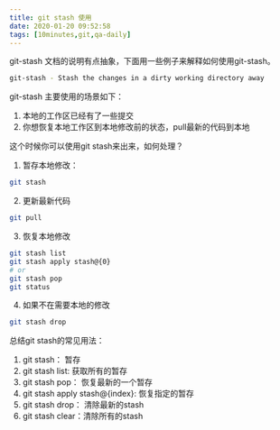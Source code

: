 ```yaml
---
title: git stash 使用
date: 2020-01-20 09:52:58
tags: [10minutes,git,qa-daily]
---
```


git-stash 文档的说明有点抽象，下面用一些例子来解释如何使用git-stash。

```sh
git-stash - Stash the changes in a dirty working directory away
```

git-stash 主要使用的场景如下：
1. 本地的工作区已经有了一些提交
2. 你想恢复本地工作区到本地修改前的状态，pull最新的代码到本地
   
这个时候你可以使用git stash来出来，如何处理？
1. 暂存本地修改：
```sh
git stash
```
2. 更新最新代码

```sh
git pull
```
3. 恢复本地修改

```sh
git stash list
git stash apply stash@{0}
# or
git stash pop 
git status
```

4. 如果不在需要本地的修改

```sh
git stash drop
```

总结git stash的常见用法：
1. git stash： 暂存
2. git stash list: 获取所有的暂存
3. git stash pop： 恢复最新的一个暂存
4. git stash apply stash@{index}: 恢复指定的暂存
5. git stash drop： 清除最新的stash
6. git stash clear：清除所有的stash 


